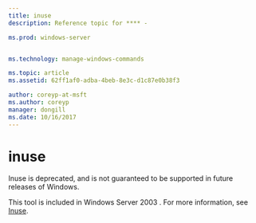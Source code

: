 ```yaml
---
title: inuse
description: Reference topic for **** -

ms.prod: windows-server


ms.technology: manage-windows-commands

ms.topic: article
ms.assetid: 62ff1af0-adba-4beb-8e3c-d1c87e0b38f3

author: coreyp-at-msft
ms.author: coreyp
manager: dongill
ms.date: 10/16/2017
---
```


# inuse



Inuse is deprecated, and is not guaranteed to be supported in future releases of Windows.

This tool is included in Windows Server 2003 . For more information, see [Inuse](https://technet.microsoft.com/library/dd996699(v=ws.10).aspx).